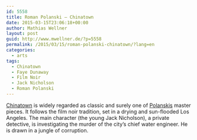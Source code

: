 ```yaml
---
id: 5558
title: Roman Polanski – Chinatown
date: 2015-03-15T23:06:18+00:00
author: Mathias Wellner
layout: post
guid: http://www.mwellner.de/?p=5558
permalink: /2015/03/15/roman-polanski-chinatown/?lang=en
categories:
  - arts
tags:
  - Chinatown
  - Faye Dunaway
  - Film Noir
  - Jack Nicholson
  - Roman Polanski
---
```

<a href="https://en.wikipedia.org/wiki/Chinatown_%281974_film%29" title="Chinatown (film)" target="_blank">Chinatown</a> is widely regarded as classic and surely one of <a href="https://en.wikipedia.org/wiki/Roman_Polanski" title="Roman Polanski" target="_blank">Polanskis</a> master pieces. It follows the film noir tradition, set in a drying and sun-flooded Los Angeles. The main character (the young Jack Nicholson), a private detective, is investigating the murder of the city&#8217;s chief water engineer. He is drawn in a jungle of corruption.
